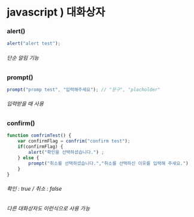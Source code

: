 # javascript ) 대화상자



### alert()

```javascript
alert("alert test");
```

###### 단순 알림 기능



### prompt()

```javascript
prompt("promp test", "입력해주세요"); // "문구", "placholder"
```

###### 입력받을 때 사용



### confirm()

```javascript
function comfrimTest() {
    var confirmFlag = confrim("confirm test");
    if(confirmFlag) {
        alert("확인을 선택하셨습니다.") ;
    } else {
        prompt("취소를 선택하셨습니다.","취소를 선택하신 이유를 입력해 주세요.")
    }
}
```

###### 확인 : true / 취소 : false

###### 다른 대화상자도 이런식으로 사용 가능